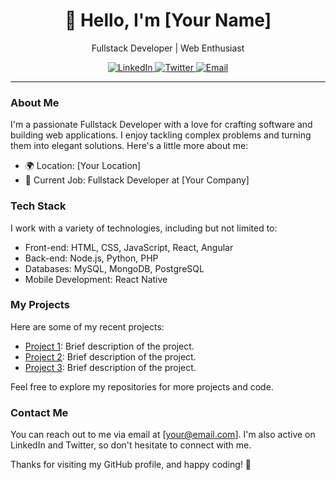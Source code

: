 <h1 align="center">👋 Hello, I'm [Your Name]</h1>
<p align="center">
  Fullstack Developer | Web Enthusiast
</p>

<div align="center">
  <a href="https://linkedin.com/in/yourusername">
    <img src="https://img.shields.io/badge/-LinkedIn-0077B5?style=for-the-badge&logo=Linkedin&logoColor=white" alt="LinkedIn">
  </a>
  <a href="https://twitter.com/yourusername">
    <img src="https://img.shields.io/badge/-Twitter-1DA1F2?style=for-the-badge&logo=Twitter&logoColor=white" alt="Twitter">
  </a>
  <a href="mailto:youremail@example.com">
    <img src="https://img.shields.io/badge/Email-D14836?style=for-the-badge&logo=Gmail&logoColor=white" alt="Email">
  </a>
</div>

---

### About Me

I'm a passionate Fullstack Developer with a love for crafting software and building web applications. I enjoy tackling complex problems and turning them into elegant solutions. Here's a little more about me:

- 🌍 Location: [Your Location]
- 💼 Current Job: Fullstack Developer at [Your Company]

### Tech Stack

I work with a variety of technologies, including but not limited to:

- Front-end: HTML, CSS, JavaScript, React, Angular
- Back-end: Node.js, Python, PHP
- Databases: MySQL, MongoDB, PostgreSQL
- Mobile Development: React Native

### My Projects

Here are some of my recent projects:

- [Project 1](link_to_project_1): Brief description of the project.
- [Project 2](link_to_project_2): Brief description of the project.
- [Project 3](link_to_project_3): Brief description of the project.

Feel free to explore my repositories for more projects and code.

### Contact Me

You can reach out to me via email at [your@email.com]. I'm also active on LinkedIn and Twitter, so don't hesitate to connect with me.

Thanks for visiting my GitHub profile, and happy coding! 🚀
